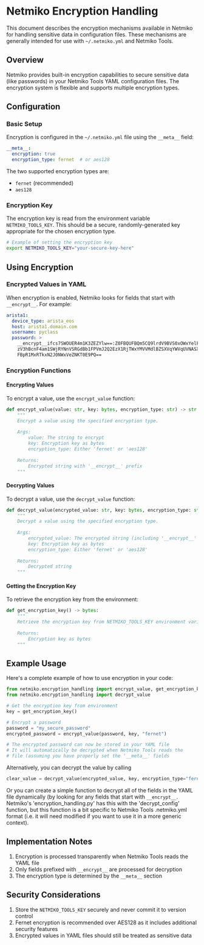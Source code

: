 # Netmiko Encryption Handling

This document describes the encryption mechanisms available in Netmiko for handling sensitive data in configuration files. These mechanisms are generally intended for use with `~/.netmiko.yml` and Netmiko Tools.

## Overview

Netmiko provides built-in encryption capabilities to secure sensitive data (like passwords) in your Netmiko Tools YAML configuration files. The encryption system is flexible and supports multiple encryption types.

## Configuration

### Basic Setup

Encryption is configured in the `~/.netmiko.yml` file using the `__meta__` field:

```yaml
__meta__:
  encryption: true
  encryption_type: fernet  # or aes128
```

The two supported encryption types are:
- `fernet` (recommended)
- `aes128`

### Encryption Key

The encryption key is read from the environment variable `NETMIKO_TOOLS_KEY`. This should be a secure, randomly-generated key appropriate for the chosen encryption type.

```bash
# Example of setting the encryption key
export NETMIKO_TOOLS_KEY="your-secure-key-here"
```

## Using Encryption

### Encrypted Values in YAML

When encryption is enabled, Netmiko looks for fields that start with `__encrypt__`. For example:

```yaml
arista1:
  device_type: arista_eos
  host: arista1.domain.com
  username: pyclass
  password: >
    __encrypt__ifcs7SWOUER4m1K3ZEZYlw==:Z0FBQUFBQm5CQ9lrdV9BVS0xOWxYelF1Yml
    zV3hBcnF4am1SWjRYNnVSRGdBb1FPVmJ2Q2EzX1RjTWxYMVVMdlBZSXVqYWVqUVNASXNRO
    FBpR1MxRTkxN2J0NWxVeZNKT0E9PQ==
```

### Encryption Functions

#### Encrypting Values

To encrypt a value, use the `encrypt_value` function:

```python
def encrypt_value(value: str, key: bytes, encryption_type: str) -> str:
    """
    Encrypt a value using the specified encryption type.
    
    Args:
        value: The string to encrypt
        key: Encryption key as bytes
        encryption_type: Either 'fernet' or 'aes128'
    
    Returns:
        Encrypted string with '__encrypt__' prefix
    """
```

#### Decrypting Values

To decrypt a value, use the `decrypt_value` function:

```python
def decrypt_value(encrypted_value: str, key: bytes, encryption_type: str) -> str:
    """
    Decrypt a value using the specified encryption type.
    
    Args:
        encrypted_value: The encrypted string (including '__encrypt__' prefix)
        key: Encryption key as bytes
        encryption_type: Either 'fernet' or 'aes128'
    
    Returns:
        Decrypted string
    """
```

#### Getting the Encryption Key

To retrieve the encryption key from the environment:

```python
def get_encryption_key() -> bytes:
    """
    Retrieve the encryption key from NETMIKO_TOOLS_KEY environment variable.
    
    Returns:
        Encryption key as bytes
    """
```

## Example Usage

Here's a complete example of how to use encryption in your code:

```python
from netmiko.encryption_handling import encrypt_value, get_encryption_key
from netmiko.encryption_handling import decrypt_value

# Get the encryption key from environment
key = get_encryption_key()

# Encrypt a password
password = "my_secure_password"
encrypted_password = encrypt_value(password, key, "fernet")

# The encrypted password can now be stored in your YAML file
# It will automatically be decrypted when Netmiko Tools reads the 
# file (assuming you have properly set the '__meta__' fields
```

Alternatively, you can decrypt the value by calling

```python
clear_value = decrypt_value(encrypted_value, key, encryption_type="fernet)
```

Or you can create a simple function to decrypt all of the fields in the YAML
file dynamically (by looking for any fields that start with `__encrypt__`.
Netmiko's 'encryption_handling.py' has this with the 'decrypt_config' function,
but this function is a bit specific to Netmiko Tools .netmiko.yml format (i.e.
it will need modified if you want to use it in a more generic context).

## Implementation Notes

1. Encryption is processed transparently when Netmiko Tools reads the YAML file
2. Only fields prefixed with `__encrypt__` are processed for decryption
3. The encryption type is determined by the `__meta__` section

## Security Considerations

1. Store the `NETMIKO_TOOLS_KEY` securely and never commit it to version control
2. Fernet encryption is recommended over AES128 as it includes additional security features
3. Encrypted values in YAML files should still be treated as sensitive data

